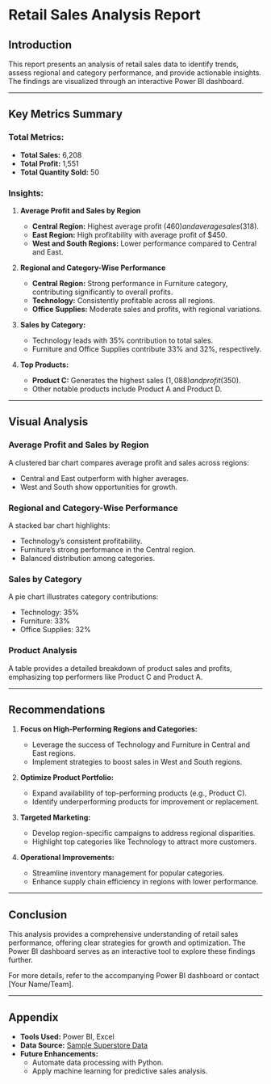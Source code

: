 # Retail Sales Analysis Report

## Introduction
This report presents an analysis of retail sales data to identify trends, assess regional and category performance, and provide actionable insights. The findings are visualized through an interactive Power BI dashboard.

---

## Key Metrics Summary

### Total Metrics:
- **Total Sales:** 6,208
- **Total Profit:** 1,551
- **Total Quantity Sold:** 50

### Insights:
1. **Average Profit and Sales by Region**
   - **Central Region:** Highest average profit ($460) and average sales ($318).
   - **East Region:** High profitability with average profit of $450.
   - **West and South Regions:** Lower performance compared to Central and East.

2. **Regional and Category-Wise Performance**
   - **Central Region:** Strong performance in Furniture category, contributing significantly to overall profits.
   - **Technology:** Consistently profitable across all regions.
   - **Office Supplies:** Moderate sales and profits, with regional variations.

3. **Sales by Category:**
   - Technology leads with 35% contribution to total sales.
   - Furniture and Office Supplies contribute 33% and 32%, respectively.

4. **Top Products:**
   - **Product C:** Generates the highest sales ($1,088) and profit ($350).
   - Other notable products include Product A and Product D.

---

## Visual Analysis

### Average Profit and Sales by Region
A clustered bar chart compares average profit and sales across regions:
- Central and East outperform with higher averages.
- West and South show opportunities for growth.

### Regional and Category-Wise Performance
A stacked bar chart highlights:
- Technology’s consistent profitability.
- Furniture’s strong performance in the Central region.
- Balanced distribution among categories.

### Sales by Category
A pie chart illustrates category contributions:
- Technology: 35%
- Furniture: 33%
- Office Supplies: 32%

### Product Analysis
A table provides a detailed breakdown of product sales and profits, emphasizing top performers like Product C and Product A.

---

## Recommendations

1. **Focus on High-Performing Regions and Categories:**
   - Leverage the success of Technology and Furniture in Central and East regions.
   - Implement strategies to boost sales in West and South regions.

2. **Optimize Product Portfolio:**
   - Expand availability of top-performing products (e.g., Product C).
   - Identify underperforming products for improvement or replacement.

3. **Targeted Marketing:**
   - Develop region-specific campaigns to address regional disparities.
   - Highlight top categories like Technology to attract more customers.

4. **Operational Improvements:**
   - Streamline inventory management for popular categories.
   - Enhance supply chain efficiency in regions with lower performance.

---

## Conclusion
This analysis provides a comprehensive understanding of retail sales performance, offering clear strategies for growth and optimization. The Power BI dashboard serves as an interactive tool to explore these findings further.

For more details, refer to the accompanying Power BI dashboard or contact [Your Name/Team].

---

## Appendix
- **Tools Used:** Power BI, Excel
- **Data Source:** [Sample Superstore Data](https://community.tableau.com/s/question/0D54T00000CWe8DSAT/sample-superstore-data)
- **Future Enhancements:**
  - Automate data processing with Python.
  - Apply machine learning for predictive sales analysis.
